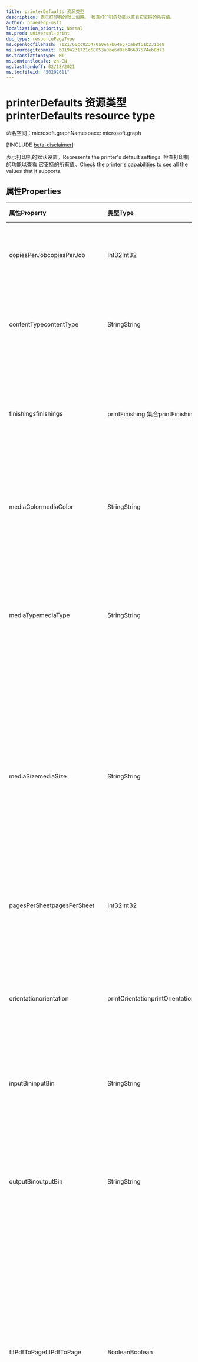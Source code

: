 ```yaml
---
title: printerDefaults 资源类型
description: 表示打印机的默认设置。 检查打印机的功能以查看它支持的所有值。
author: braedenp-msft
localization_priority: Normal
ms.prod: universal-print
doc_type: resourcePageType
ms.openlocfilehash: 7121760cc823470a0ea7b64e57cab8f61b231be8
ms.sourcegitcommit: b0194231721c68053a0be6d8eb46687574eb8d71
ms.translationtype: MT
ms.contentlocale: zh-CN
ms.lasthandoff: 02/18/2021
ms.locfileid: "50292611"
---
```

# <a name="printerdefaults-resource-type"></a><span data-ttu-id="fd72f-104">printerDefaults 资源类型</span><span class="sxs-lookup"><span data-stu-id="fd72f-104">printerDefaults resource type</span></span>

<span data-ttu-id="fd72f-105">命名空间：microsoft.graph</span><span class="sxs-lookup"><span data-stu-id="fd72f-105">Namespace: microsoft.graph</span></span>

[!INCLUDE [beta-disclaimer](../../includes/beta-disclaimer.md)]

<span data-ttu-id="fd72f-106">表示打印机的默认设置。</span><span class="sxs-lookup"><span data-stu-id="fd72f-106">Represents the printer's default settings.</span></span> <span data-ttu-id="fd72f-107">检查打印机 [的功能以查看](printercapabilities.md) 它支持的所有值。</span><span class="sxs-lookup"><span data-stu-id="fd72f-107">Check the printer's [capabilities](printercapabilities.md) to see all the values that it supports.</span></span>

## <a name="properties"></a><span data-ttu-id="fd72f-108">属性</span><span class="sxs-lookup"><span data-stu-id="fd72f-108">Properties</span></span>
| <span data-ttu-id="fd72f-109">属性</span><span class="sxs-lookup"><span data-stu-id="fd72f-109">Property</span></span>     | <span data-ttu-id="fd72f-110">类型</span><span class="sxs-lookup"><span data-stu-id="fd72f-110">Type</span></span>        | <span data-ttu-id="fd72f-111">说明</span><span class="sxs-lookup"><span data-stu-id="fd72f-111">Description</span></span> |
|:-------------|:------------|:------------|
|<span data-ttu-id="fd72f-112">copiesPerJob</span><span class="sxs-lookup"><span data-stu-id="fd72f-112">copiesPerJob</span></span>|<span data-ttu-id="fd72f-113">Int32</span><span class="sxs-lookup"><span data-stu-id="fd72f-113">Int32</span></span>|<span data-ttu-id="fd72f-114">每个作业打印的默认副本数。</span><span class="sxs-lookup"><span data-stu-id="fd72f-114">The default number of copies printed per job.</span></span>|
|<span data-ttu-id="fd72f-115">contentType</span><span class="sxs-lookup"><span data-stu-id="fd72f-115">contentType</span></span>|<span data-ttu-id="fd72f-116">String</span><span class="sxs-lookup"><span data-stu-id="fd72f-116">String</span></span>|<span data-ttu-id="fd72f-117">处理文档 (MIME) 类型。</span><span class="sxs-lookup"><span data-stu-id="fd72f-117">The default content (MIME) type to use when processing documents.</span></span>|
|<span data-ttu-id="fd72f-118">finishings</span><span class="sxs-lookup"><span data-stu-id="fd72f-118">finishings</span></span>|<span data-ttu-id="fd72f-119">printFinishing 集合</span><span class="sxs-lookup"><span data-stu-id="fd72f-119">printFinishing collection</span></span>|<span data-ttu-id="fd72f-120">要应用于打印作业的默认完成项集。</span><span class="sxs-lookup"><span data-stu-id="fd72f-120">The default set of finishings to apply to print jobs.</span></span> <span data-ttu-id="fd72f-121">下表介绍了有效值。</span><span class="sxs-lookup"><span data-stu-id="fd72f-121">Valid values are described in the following table.</span></span>|
|<span data-ttu-id="fd72f-122">mediaColor</span><span class="sxs-lookup"><span data-stu-id="fd72f-122">mediaColor</span></span>|<span data-ttu-id="fd72f-123">String</span><span class="sxs-lookup"><span data-stu-id="fd72f-123">String</span></span>|<span data-ttu-id="fd72f-124">默认媒体 (，如) 打印文档的颜色。</span><span class="sxs-lookup"><span data-stu-id="fd72f-124">The default media (such as paper) color to print the document on.</span></span>
|<span data-ttu-id="fd72f-125">mediaType</span><span class="sxs-lookup"><span data-stu-id="fd72f-125">mediaType</span></span>|<span data-ttu-id="fd72f-126">String</span><span class="sxs-lookup"><span data-stu-id="fd72f-126">String</span></span>|<span data-ttu-id="fd72f-127">默认媒体 (类型，例如) 打印文档的纸张类型。</span><span class="sxs-lookup"><span data-stu-id="fd72f-127">The default media (such as paper) type to print the document on.</span></span> <span data-ttu-id="fd72f-128">下表介绍了有效值。</span><span class="sxs-lookup"><span data-stu-id="fd72f-128">Valid values are described in the following table.</span></span>|
|<span data-ttu-id="fd72f-129">mediaSize</span><span class="sxs-lookup"><span data-stu-id="fd72f-129">mediaSize</span></span>|<span data-ttu-id="fd72f-130">String</span><span class="sxs-lookup"><span data-stu-id="fd72f-130">String</span></span>|<span data-ttu-id="fd72f-131">使用的默认媒体大小。</span><span class="sxs-lookup"><span data-stu-id="fd72f-131">The default media size to use.</span></span> <span data-ttu-id="fd72f-132">支持 ISO 和 ANSI 媒体大小的标准大小名称，以及关联的打印机支持的任何自定义大小。</span><span class="sxs-lookup"><span data-stu-id="fd72f-132">Supports standard size names for ISO and ANSI media sizes, along with any custom sizes supported by the associated printer.</span></span>
|<span data-ttu-id="fd72f-133">pagesPerSheet</span><span class="sxs-lookup"><span data-stu-id="fd72f-133">pagesPerSheet</span></span>|<span data-ttu-id="fd72f-134">Int32</span><span class="sxs-lookup"><span data-stu-id="fd72f-134">Int32</span></span>|<span data-ttu-id="fd72f-135">要在每个工作表上打印的默认文档页数。</span><span class="sxs-lookup"><span data-stu-id="fd72f-135">The default number of document pages to print on each sheet.</span></span>
|<span data-ttu-id="fd72f-136">orientation</span><span class="sxs-lookup"><span data-stu-id="fd72f-136">orientation</span></span>|<span data-ttu-id="fd72f-137">printOrientation</span><span class="sxs-lookup"><span data-stu-id="fd72f-137">printOrientation</span></span>|<span data-ttu-id="fd72f-138">打印文档时使用的默认方向。</span><span class="sxs-lookup"><span data-stu-id="fd72f-138">The default orientation to use when printing the document.</span></span> <span data-ttu-id="fd72f-139">下表介绍了有效值。</span><span class="sxs-lookup"><span data-stu-id="fd72f-139">Valid values are described in the following table.</span></span>|
|<span data-ttu-id="fd72f-140">inputBin</span><span class="sxs-lookup"><span data-stu-id="fd72f-140">inputBin</span></span>|<span data-ttu-id="fd72f-141">String</span><span class="sxs-lookup"><span data-stu-id="fd72f-141">String</span></span>|<span data-ttu-id="fd72f-142">用作纸张源的默认输入箱。</span><span class="sxs-lookup"><span data-stu-id="fd72f-142">The default input bin that serves as the paper source.</span></span>|
|<span data-ttu-id="fd72f-143">outputBin</span><span class="sxs-lookup"><span data-stu-id="fd72f-143">outputBin</span></span>|<span data-ttu-id="fd72f-144">String</span><span class="sxs-lookup"><span data-stu-id="fd72f-144">String</span></span>|<span data-ttu-id="fd72f-145">要放置已完成打印的默认输出箱。</span><span class="sxs-lookup"><span data-stu-id="fd72f-145">The default output bin to place completed prints into.</span></span> <span data-ttu-id="fd72f-146">有关受支持的 [输出箱](printercapabilities.md) 的列表，请参阅打印机的功能。</span><span class="sxs-lookup"><span data-stu-id="fd72f-146">See the printer's [capabilities](printercapabilities.md) for a list of supported output bins.</span></span>|
|<span data-ttu-id="fd72f-147">fitPdfToPage</span><span class="sxs-lookup"><span data-stu-id="fd72f-147">fitPdfToPage</span></span>|<span data-ttu-id="fd72f-148">Boolean</span><span class="sxs-lookup"><span data-stu-id="fd72f-148">Boolean</span></span>|<span data-ttu-id="fd72f-149">默认的 fitPdfToPage 设置。</span><span class="sxs-lookup"><span data-stu-id="fd72f-149">The default fitPdfToPage setting.</span></span> <span data-ttu-id="fd72f-150">True 表示 PDF 文档的每一页都适合媒体的物理工作表;false，让打印机决定如何设置展示次数。</span><span class="sxs-lookup"><span data-stu-id="fd72f-150">True to fit each page of a PDF document to a physical sheet of media; false to let the printer decide how to lay out impressions.</span></span>|
|<span data-ttu-id="fd72f-151">multipageLayout</span><span class="sxs-lookup"><span data-stu-id="fd72f-151">multipageLayout</span></span>|<span data-ttu-id="fd72f-152">printMultipageLayout</span><span class="sxs-lookup"><span data-stu-id="fd72f-152">printMultipageLayout</span></span>|<span data-ttu-id="fd72f-153">当每张工作表打印多个页面时，页面布局的默认方向。</span><span class="sxs-lookup"><span data-stu-id="fd72f-153">The default direction to lay out pages when multiple pages are being printed per sheet.</span></span> <span data-ttu-id="fd72f-154">下表介绍了有效值。</span><span class="sxs-lookup"><span data-stu-id="fd72f-154">Valid values are described in the following table.</span></span>|
|<span data-ttu-id="fd72f-155">colorMode</span><span class="sxs-lookup"><span data-stu-id="fd72f-155">colorMode</span></span>|<span data-ttu-id="fd72f-156">printColorMode</span><span class="sxs-lookup"><span data-stu-id="fd72f-156">printColorMode</span></span>|<span data-ttu-id="fd72f-157">打印文档时使用的默认颜色模式。</span><span class="sxs-lookup"><span data-stu-id="fd72f-157">The default color mode to use when printing the document.</span></span> <span data-ttu-id="fd72f-158">下表介绍了有效值。</span><span class="sxs-lookup"><span data-stu-id="fd72f-158">Valid values are described in the following table.</span></span>|
|<span data-ttu-id="fd72f-159">quality</span><span class="sxs-lookup"><span data-stu-id="fd72f-159">quality</span></span>|<span data-ttu-id="fd72f-160">printQuality</span><span class="sxs-lookup"><span data-stu-id="fd72f-160">printQuality</span></span>|<span data-ttu-id="fd72f-161">打印文档时使用的默认质量。</span><span class="sxs-lookup"><span data-stu-id="fd72f-161">The default quality to use when printing the document.</span></span> <span data-ttu-id="fd72f-162">下表介绍了有效值。</span><span class="sxs-lookup"><span data-stu-id="fd72f-162">Valid values are described in the following table.</span></span>|
|<span data-ttu-id="fd72f-163">duplexMode</span><span class="sxs-lookup"><span data-stu-id="fd72f-163">duplexMode</span></span>|<span data-ttu-id="fd72f-164">printDuplexMode</span><span class="sxs-lookup"><span data-stu-id="fd72f-164">printDuplexMode</span></span>|<span data-ttu-id="fd72f-165">默认双面 (双面) 打印文档时使用的配置。</span><span class="sxs-lookup"><span data-stu-id="fd72f-165">The default duplex (double-sided) configuration to use when printing a document.</span></span> <span data-ttu-id="fd72f-166">下表介绍了有效值。</span><span class="sxs-lookup"><span data-stu-id="fd72f-166">Valid values are described in the following table.</span></span>|
|<span data-ttu-id="fd72f-167">dpi</span><span class="sxs-lookup"><span data-stu-id="fd72f-167">dpi</span></span>|<span data-ttu-id="fd72f-168">Int32</span><span class="sxs-lookup"><span data-stu-id="fd72f-168">Int32</span></span>|<span data-ttu-id="fd72f-169">打印作业时使用的默认分辨率（以 DPI 表示）。</span><span class="sxs-lookup"><span data-stu-id="fd72f-169">The default resolution in DPI to use when printing the job.</span></span>|
|<span data-ttu-id="fd72f-170">scaling</span><span class="sxs-lookup"><span data-stu-id="fd72f-170">scaling</span></span>|<span data-ttu-id="fd72f-171">printScaling</span><span class="sxs-lookup"><span data-stu-id="fd72f-171">printScaling</span></span>|<span data-ttu-id="fd72f-172">指定打印机如何缩放文档数据以适应请求的媒体。</span><span class="sxs-lookup"><span data-stu-id="fd72f-172">Specifies how the printer scales the document data to fit the requested media.</span></span> <span data-ttu-id="fd72f-173">下表介绍了有效值。</span><span class="sxs-lookup"><span data-stu-id="fd72f-173">Valid values are described in the following table.</span></span>|

### <a name="printmultipagelayout-values"></a><span data-ttu-id="fd72f-174">printMultipageLayout 值</span><span class="sxs-lookup"><span data-stu-id="fd72f-174">printMultipageLayout values</span></span>

|<span data-ttu-id="fd72f-175">成员</span><span class="sxs-lookup"><span data-stu-id="fd72f-175">Member</span></span>|<span data-ttu-id="fd72f-176">值</span><span class="sxs-lookup"><span data-stu-id="fd72f-176">Value</span></span>|<span data-ttu-id="fd72f-177">说明</span><span class="sxs-lookup"><span data-stu-id="fd72f-177">Description</span></span>|
|:---|:---|:---|
|<span data-ttu-id="fd72f-178">顺时针FromTopLeft</span><span class="sxs-lookup"><span data-stu-id="fd72f-178">clockwiseFromTopLeft</span></span>|<span data-ttu-id="fd72f-179">0</span><span class="sxs-lookup"><span data-stu-id="fd72f-179">0</span></span>|<span data-ttu-id="fd72f-180">从左上开始按顺时针网格排列页面。</span><span class="sxs-lookup"><span data-stu-id="fd72f-180">Arrange the pages in a clockwise grid starting in the top left.</span></span>|
|<span data-ttu-id="fd72f-181">counterClockwiseFromTopLeft</span><span class="sxs-lookup"><span data-stu-id="fd72f-181">counterClockwiseFromTopLeft</span></span>|<span data-ttu-id="fd72f-182">1 </span><span class="sxs-lookup"><span data-stu-id="fd72f-182">1</span></span>|<span data-ttu-id="fd72f-183">从左上开始按逆时针网格排列页面。</span><span class="sxs-lookup"><span data-stu-id="fd72f-183">Arrange the pages in a counterclockwise grid starting in the top left.</span></span>|
|<span data-ttu-id="fd72f-184">counterClockwiseFromTopRight</span><span class="sxs-lookup"><span data-stu-id="fd72f-184">counterClockwiseFromTopRight</span></span>|<span data-ttu-id="fd72f-185">2 </span><span class="sxs-lookup"><span data-stu-id="fd72f-185">2</span></span>|<span data-ttu-id="fd72f-186">从右上方开始按逆时针网格排列页面。</span><span class="sxs-lookup"><span data-stu-id="fd72f-186">Arrange the pages in a counterclockwise grid starting in the top right.</span></span>|
|<span data-ttu-id="fd72f-187">顺时针FromTopRight</span><span class="sxs-lookup"><span data-stu-id="fd72f-187">clockwiseFromTopRight</span></span>|<span data-ttu-id="fd72f-188">3 </span><span class="sxs-lookup"><span data-stu-id="fd72f-188">3</span></span>|<span data-ttu-id="fd72f-189">按顺时针网格排列从右上方开始的页面。</span><span class="sxs-lookup"><span data-stu-id="fd72f-189">Arrange the pages in a clockwise grid starting in the top right.</span></span>|
|<span data-ttu-id="fd72f-190">counterClockwiseFromBottomLeft</span><span class="sxs-lookup"><span data-stu-id="fd72f-190">counterClockwiseFromBottomLeft</span></span>|<span data-ttu-id="fd72f-191">4 </span><span class="sxs-lookup"><span data-stu-id="fd72f-191">4</span></span>|<span data-ttu-id="fd72f-192">从左下角开始按逆时针网格排列页面。</span><span class="sxs-lookup"><span data-stu-id="fd72f-192">Arrange the pages in a counterclockwise grid starting in the bottom left.</span></span>|
|<span data-ttu-id="fd72f-193">顺时针FromBottomLeft</span><span class="sxs-lookup"><span data-stu-id="fd72f-193">clockwiseFromBottomLeft</span></span>|<span data-ttu-id="fd72f-194">5 </span><span class="sxs-lookup"><span data-stu-id="fd72f-194">5</span></span>|<span data-ttu-id="fd72f-195">从左下角开始按顺时针网格排列页面。</span><span class="sxs-lookup"><span data-stu-id="fd72f-195">Arrange the pages in a clockwise grid starting in the bottom left.</span></span>|
|<span data-ttu-id="fd72f-196">counterClockwiseFromBottomRight</span><span class="sxs-lookup"><span data-stu-id="fd72f-196">counterClockwiseFromBottomRight</span></span>|<span data-ttu-id="fd72f-197">6 </span><span class="sxs-lookup"><span data-stu-id="fd72f-197">6</span></span>|<span data-ttu-id="fd72f-198">从右下角开始按逆时针网格排列页面。</span><span class="sxs-lookup"><span data-stu-id="fd72f-198">Arrange the pages in a counterclockwise grid starting in the bottom right.</span></span>|
|<span data-ttu-id="fd72f-199">顺时针FromBottomRight</span><span class="sxs-lookup"><span data-stu-id="fd72f-199">clockwiseFromBottomRight</span></span>|<span data-ttu-id="fd72f-200">7 </span><span class="sxs-lookup"><span data-stu-id="fd72f-200">7</span></span>|<span data-ttu-id="fd72f-201">从右下角开始按顺时针网格排列页面。</span><span class="sxs-lookup"><span data-stu-id="fd72f-201">Arrange the pages in a clockwise grid starting in the bottom right.</span></span>|

### <a name="printduplexmode-values"></a><span data-ttu-id="fd72f-202">printDuplexMode 值</span><span class="sxs-lookup"><span data-stu-id="fd72f-202">printDuplexMode values</span></span>

|<span data-ttu-id="fd72f-203">成员</span><span class="sxs-lookup"><span data-stu-id="fd72f-203">Member</span></span>|<span data-ttu-id="fd72f-204">值</span><span class="sxs-lookup"><span data-stu-id="fd72f-204">Value</span></span>|<span data-ttu-id="fd72f-205">说明</span><span class="sxs-lookup"><span data-stu-id="fd72f-205">Description</span></span>|
|:---|:---|:---|
|<span data-ttu-id="fd72f-206">flipOnLongEdge</span><span class="sxs-lookup"><span data-stu-id="fd72f-206">flipOnLongEdge</span></span>|<span data-ttu-id="fd72f-207">0</span><span class="sxs-lookup"><span data-stu-id="fd72f-207">0</span></span>|<span data-ttu-id="fd72f-208">打印机将双面打印，并沿长边翻转文档。</span><span class="sxs-lookup"><span data-stu-id="fd72f-208">The printer will print double-sided, and will flip documents along the long edge.</span></span>|
|<span data-ttu-id="fd72f-209">flipOnShortEdge</span><span class="sxs-lookup"><span data-stu-id="fd72f-209">flipOnShortEdge</span></span>|<span data-ttu-id="fd72f-210">1 </span><span class="sxs-lookup"><span data-stu-id="fd72f-210">1</span></span>|<span data-ttu-id="fd72f-211">打印机将双面打印，并沿短边翻转文档。</span><span class="sxs-lookup"><span data-stu-id="fd72f-211">The printer will print double-sided, and will flip documents along the short edge.</span></span>|
|<span data-ttu-id="fd72f-212">oneSided</span><span class="sxs-lookup"><span data-stu-id="fd72f-212">oneSided</span></span>|<span data-ttu-id="fd72f-213">2 </span><span class="sxs-lookup"><span data-stu-id="fd72f-213">2</span></span>|<span data-ttu-id="fd72f-214">打印机将单面打印。</span><span class="sxs-lookup"><span data-stu-id="fd72f-214">The printer will print single-sided.</span></span>|

### <a name="printfinishing-values"></a><span data-ttu-id="fd72f-215">printFinishing 值</span><span class="sxs-lookup"><span data-stu-id="fd72f-215">printFinishing values</span></span>

|<span data-ttu-id="fd72f-216">成员</span><span class="sxs-lookup"><span data-stu-id="fd72f-216">Member</span></span>|<span data-ttu-id="fd72f-217">值</span><span class="sxs-lookup"><span data-stu-id="fd72f-217">Value</span></span>|<span data-ttu-id="fd72f-218">说明</span><span class="sxs-lookup"><span data-stu-id="fd72f-218">Description</span></span>|
|:---|:---|:---|
|<span data-ttu-id="fd72f-219">无</span><span class="sxs-lookup"><span data-stu-id="fd72f-219">none</span></span>|<span data-ttu-id="fd72f-220">3 </span><span class="sxs-lookup"><span data-stu-id="fd72f-220">3</span></span>|<span data-ttu-id="fd72f-221">无完成。</span><span class="sxs-lookup"><span data-stu-id="fd72f-221">No finishings.</span></span> <span data-ttu-id="fd72f-222">包括此值等效于提供一个空的完成集合。</span><span class="sxs-lookup"><span data-stu-id="fd72f-222">Including this value is equivalent to providing an empty collection of finishings.</span></span>|
|<span data-ttu-id="fd72f-223">装订</span><span class="sxs-lookup"><span data-stu-id="fd72f-223">staple</span></span>|<span data-ttu-id="fd72f-224">4 </span><span class="sxs-lookup"><span data-stu-id="fd72f-224">4</span></span>|<span data-ttu-id="fd72f-225">使用打印机的默认装订配置装订文档。</span><span class="sxs-lookup"><span data-stu-id="fd72f-225">Staple the document using the printer's default stapling configuration.</span></span>|
|<span data-ttu-id="fd72f-226">60</span><span class="sxs-lookup"><span data-stu-id="fd72f-226">punch</span></span>|<span data-ttu-id="fd72f-227">5 </span><span class="sxs-lookup"><span data-stu-id="fd72f-227">5</span></span>|<span data-ttu-id="fd72f-228">使用打印机的默认内径配置将文档打洞。</span><span class="sxs-lookup"><span data-stu-id="fd72f-228">Hole punch the document using the printer's default hole punch configuration.</span></span>|
|<span data-ttu-id="fd72f-229">cover</span><span class="sxs-lookup"><span data-stu-id="fd72f-229">cover</span></span>|<span data-ttu-id="fd72f-230">6 </span><span class="sxs-lookup"><span data-stu-id="fd72f-230">6</span></span>|<span data-ttu-id="fd72f-231">将封面应用于文档。</span><span class="sxs-lookup"><span data-stu-id="fd72f-231">Apply a cover to the document.</span></span>|
|<span data-ttu-id="fd72f-232">bind</span><span class="sxs-lookup"><span data-stu-id="fd72f-232">bind</span></span>|<span data-ttu-id="fd72f-233">7 </span><span class="sxs-lookup"><span data-stu-id="fd72f-233">7</span></span>|<span data-ttu-id="fd72f-234">使用打印机的默认绑定配置绑定文档。</span><span class="sxs-lookup"><span data-stu-id="fd72f-234">Bind the document using the printer's default binding configuration.</span></span>|
|<span data-ttu-id="fd72f-235">itchstitch</span><span class="sxs-lookup"><span data-stu-id="fd72f-235">saddleStitch</span></span>|<span data-ttu-id="fd72f-236">8 </span><span class="sxs-lookup"><span data-stu-id="fd72f-236">8</span></span>|<span data-ttu-id="fd72f-237">使用打印机的默认装订配置来打印文档。</span><span class="sxs-lookup"><span data-stu-id="fd72f-237">Saddle-stich the document using the printer's default stitching configuration.</span></span>|
|<span data-ttu-id="fd72f-238">所edge</span><span class="sxs-lookup"><span data-stu-id="fd72f-238">stitchEdge</span></span>|<span data-ttu-id="fd72f-239">9 </span><span class="sxs-lookup"><span data-stu-id="fd72f-239">9</span></span>|<span data-ttu-id="fd72f-240">使用打印机的默认装订配置对文档进行边缘装订。</span><span class="sxs-lookup"><span data-stu-id="fd72f-240">Edge-stitch the document using the printer's default stitching configuration.</span></span>|
|<span data-ttu-id="fd72f-241">装订TopLeft</span><span class="sxs-lookup"><span data-stu-id="fd72f-241">stapleTopLeft</span></span>|<span data-ttu-id="fd72f-242">20</span><span class="sxs-lookup"><span data-stu-id="fd72f-242">20</span></span>|<span data-ttu-id="fd72f-243">装订左上角的文档。</span><span class="sxs-lookup"><span data-stu-id="fd72f-243">Staple the document in the top-left corner.</span></span>|
|<span data-ttu-id="fd72f-244">装订BottomLeft</span><span class="sxs-lookup"><span data-stu-id="fd72f-244">stapleBottomLeft</span></span>|<span data-ttu-id="fd72f-245"> 21</span><span class="sxs-lookup"><span data-stu-id="fd72f-245">21</span></span>|<span data-ttu-id="fd72f-246">装订左下角的文档。</span><span class="sxs-lookup"><span data-stu-id="fd72f-246">Staple the document in the bottom-left corner.</span></span>|
|<span data-ttu-id="fd72f-247">装订TopRight</span><span class="sxs-lookup"><span data-stu-id="fd72f-247">stapleTopRight</span></span>|<span data-ttu-id="fd72f-248">22</span><span class="sxs-lookup"><span data-stu-id="fd72f-248">22</span></span>|<span data-ttu-id="fd72f-249">将文档装订在右上角。</span><span class="sxs-lookup"><span data-stu-id="fd72f-249">Staple the document in the top-right corner.</span></span>|
|<span data-ttu-id="fd72f-250">装订BottomRight</span><span class="sxs-lookup"><span data-stu-id="fd72f-250">stapleBottomRight</span></span>|<span data-ttu-id="fd72f-251">23</span><span class="sxs-lookup"><span data-stu-id="fd72f-251">23</span></span>|<span data-ttu-id="fd72f-252">装订右下角的文档。</span><span class="sxs-lookup"><span data-stu-id="fd72f-252">Staple the document in the bottom-right corner.</span></span>|
|<span data-ttu-id="fd72f-253">stitchLeftEdge</span><span class="sxs-lookup"><span data-stu-id="fd72f-253">stitchLeftEdge</span></span>|<span data-ttu-id="fd72f-254">24</span><span class="sxs-lookup"><span data-stu-id="fd72f-254">24</span></span>|<span data-ttu-id="fd72f-255">将文档沿左边缘进行边缘装订。</span><span class="sxs-lookup"><span data-stu-id="fd72f-255">Edge-stitch the document along the left edge.</span></span>|
|<span data-ttu-id="fd72f-256">将topEdge</span><span class="sxs-lookup"><span data-stu-id="fd72f-256">stitchTopEdge</span></span>|<span data-ttu-id="fd72f-257">25</span><span class="sxs-lookup"><span data-stu-id="fd72f-257">25</span></span>|<span data-ttu-id="fd72f-258">沿上边缘对文档进行边缘装订。</span><span class="sxs-lookup"><span data-stu-id="fd72f-258">Edge-stitch the document along the top edge.</span></span>|
|<span data-ttu-id="fd72f-259">将rightEdge</span><span class="sxs-lookup"><span data-stu-id="fd72f-259">stitchRightEdge</span></span>|<span data-ttu-id="fd72f-260">26</span><span class="sxs-lookup"><span data-stu-id="fd72f-260">26</span></span>|<span data-ttu-id="fd72f-261">将文档沿右边缘进行边缘装订。</span><span class="sxs-lookup"><span data-stu-id="fd72f-261">Edge-stitch the document along the right edge.</span></span>|
|<span data-ttu-id="fd72f-262">stitchBottomEdge</span><span class="sxs-lookup"><span data-stu-id="fd72f-262">stitchBottomEdge</span></span>|<span data-ttu-id="fd72f-263">27</span><span class="sxs-lookup"><span data-stu-id="fd72f-263">27</span></span>|<span data-ttu-id="fd72f-264">沿下边缘边缘对文档进行边缘装订。</span><span class="sxs-lookup"><span data-stu-id="fd72f-264">Edge-stitch the document along the bottom edge.</span></span>|
|<span data-ttu-id="fd72f-265">装订DualLeft</span><span class="sxs-lookup"><span data-stu-id="fd72f-265">stapleDualLeft</span></span>|<span data-ttu-id="fd72f-266">28</span><span class="sxs-lookup"><span data-stu-id="fd72f-266">28</span></span>|<span data-ttu-id="fd72f-267">沿左边缘装订文档两次。</span><span class="sxs-lookup"><span data-stu-id="fd72f-267">Staple the document twice along the left edge.</span></span>|
|<span data-ttu-id="fd72f-268">装订DualTop</span><span class="sxs-lookup"><span data-stu-id="fd72f-268">stapleDualTop</span></span>|<span data-ttu-id="fd72f-269">29</span><span class="sxs-lookup"><span data-stu-id="fd72f-269">29</span></span>|<span data-ttu-id="fd72f-270">沿上边缘装订文档两次。</span><span class="sxs-lookup"><span data-stu-id="fd72f-270">Staple the document twice along the top edge.</span></span>|
|<span data-ttu-id="fd72f-271">装订DualRight</span><span class="sxs-lookup"><span data-stu-id="fd72f-271">stapleDualRight</span></span>|<span data-ttu-id="fd72f-272">30</span><span class="sxs-lookup"><span data-stu-id="fd72f-272">30</span></span>|<span data-ttu-id="fd72f-273">沿右边缘装订文档两次。</span><span class="sxs-lookup"><span data-stu-id="fd72f-273">Staple the document twice along the right edge.</span></span>|
|<span data-ttu-id="fd72f-274">装订DualBottom</span><span class="sxs-lookup"><span data-stu-id="fd72f-274">stapleDualBottom</span></span>|<span data-ttu-id="fd72f-275">31</span><span class="sxs-lookup"><span data-stu-id="fd72f-275">31</span></span>|<span data-ttu-id="fd72f-276">沿下边缘装订文档两次。</span><span class="sxs-lookup"><span data-stu-id="fd72f-276">Staple the document twice along the bottom edge.</span></span>|
|<span data-ttu-id="fd72f-277">unknownFutureValue</span><span class="sxs-lookup"><span data-stu-id="fd72f-277">unknownFutureValue</span></span>|<span data-ttu-id="fd72f-278">32</span><span class="sxs-lookup"><span data-stu-id="fd72f-278">32</span></span>|<span data-ttu-id="fd72f-279">可发展枚举 sentinel 值。</span><span class="sxs-lookup"><span data-stu-id="fd72f-279">Evolvable enumeration sentinel value.</span></span> <span data-ttu-id="fd72f-280">请勿使用。</span><span class="sxs-lookup"><span data-stu-id="fd72f-280">Do not use.</span></span>|

## <a name="printorientation-values"></a><span data-ttu-id="fd72f-281">printOrientation 值</span><span class="sxs-lookup"><span data-stu-id="fd72f-281">printOrientation values</span></span>

|<span data-ttu-id="fd72f-282">成员</span><span class="sxs-lookup"><span data-stu-id="fd72f-282">Member</span></span>|<span data-ttu-id="fd72f-283">值</span><span class="sxs-lookup"><span data-stu-id="fd72f-283">Value</span></span>|<span data-ttu-id="fd72f-284">说明</span><span class="sxs-lookup"><span data-stu-id="fd72f-284">Description</span></span>|
|:---|:---|:---|
|<span data-ttu-id="fd72f-285">纵向</span><span class="sxs-lookup"><span data-stu-id="fd72f-285">portrait</span></span>|<span data-ttu-id="fd72f-286">3 </span><span class="sxs-lookup"><span data-stu-id="fd72f-286">3</span></span>|<span data-ttu-id="fd72f-287">打印机将打印"纵向"方向的打印印象。</span><span class="sxs-lookup"><span data-stu-id="fd72f-287">The printer will print impressions in the "portrait" orientation.</span></span>|
|<span data-ttu-id="fd72f-288">landscape</span><span class="sxs-lookup"><span data-stu-id="fd72f-288">landscape</span></span>|<span data-ttu-id="fd72f-289">4 </span><span class="sxs-lookup"><span data-stu-id="fd72f-289">4</span></span>|<span data-ttu-id="fd72f-290">打印机将打印"横向"方向的打印印象。</span><span class="sxs-lookup"><span data-stu-id="fd72f-290">The printer will print impressions in the "landscape" orientation.</span></span>|
|<span data-ttu-id="fd72f-291">reverseLandscape</span><span class="sxs-lookup"><span data-stu-id="fd72f-291">reverseLandscape</span></span>|<span data-ttu-id="fd72f-292">5 </span><span class="sxs-lookup"><span data-stu-id="fd72f-292">5</span></span>|<span data-ttu-id="fd72f-293">打印机将打印"反向横向"方向的打印印象。</span><span class="sxs-lookup"><span data-stu-id="fd72f-293">The printer will print impressions in the "reverse landscape" orientation.</span></span>|
|<span data-ttu-id="fd72f-294">reversePortrait</span><span class="sxs-lookup"><span data-stu-id="fd72f-294">reversePortrait</span></span>|<span data-ttu-id="fd72f-295">6 </span><span class="sxs-lookup"><span data-stu-id="fd72f-295">6</span></span>|<span data-ttu-id="fd72f-296">打印机将打印"反向纵向"方向的打印印象。</span><span class="sxs-lookup"><span data-stu-id="fd72f-296">The printer will print impressions in the "reverse portrait" orientation.</span></span>|

### <a name="printquality-values"></a><span data-ttu-id="fd72f-297">printQuality 值</span><span class="sxs-lookup"><span data-stu-id="fd72f-297">printQuality values</span></span>

|<span data-ttu-id="fd72f-298">成员</span><span class="sxs-lookup"><span data-stu-id="fd72f-298">Member</span></span>|<span data-ttu-id="fd72f-299">值</span><span class="sxs-lookup"><span data-stu-id="fd72f-299">Value</span></span>|<span data-ttu-id="fd72f-300">说明</span><span class="sxs-lookup"><span data-stu-id="fd72f-300">Description</span></span>|
|:---|:---|
|<span data-ttu-id="fd72f-301">low</span><span class="sxs-lookup"><span data-stu-id="fd72f-301">low</span></span>|<span data-ttu-id="fd72f-302">0</span><span class="sxs-lookup"><span data-stu-id="fd72f-302">0</span></span>|<span data-ttu-id="fd72f-303">打印机将采用低 ("草稿") 作业。</span><span class="sxs-lookup"><span data-stu-id="fd72f-303">The printer will print the job using low (commonly known as "draft") quality.</span></span>|
|<span data-ttu-id="fd72f-304">中等</span><span class="sxs-lookup"><span data-stu-id="fd72f-304">medium</span></span>|<span data-ttu-id="fd72f-305">1 </span><span class="sxs-lookup"><span data-stu-id="fd72f-305">1</span></span>|<span data-ttu-id="fd72f-306">打印机使用 medim 打印作业 (通常称为"正常") 质量。</span><span class="sxs-lookup"><span data-stu-id="fd72f-306">The printer will print the job using medim (commonly known as "normal") quality.</span></span>|
|<span data-ttu-id="fd72f-307">high</span><span class="sxs-lookup"><span data-stu-id="fd72f-307">high</span></span>|<span data-ttu-id="fd72f-308">2 </span><span class="sxs-lookup"><span data-stu-id="fd72f-308">2</span></span>|<span data-ttu-id="fd72f-309">打印机将使用通常称为"最好"或 (质量的高性能打印) 作业。</span><span class="sxs-lookup"><span data-stu-id="fd72f-309">The printer will print the job using high (commonly known as "best" or "fine") quality.</span></span>|
|<span data-ttu-id="fd72f-310">unknownFutureValue</span><span class="sxs-lookup"><span data-stu-id="fd72f-310">unknownFutureValue</span></span>|<span data-ttu-id="fd72f-311">3 </span><span class="sxs-lookup"><span data-stu-id="fd72f-311">3</span></span>|<span data-ttu-id="fd72f-312">可发展枚举 sentinel 值。</span><span class="sxs-lookup"><span data-stu-id="fd72f-312">Evolvable enumeration sentinel value.</span></span> <span data-ttu-id="fd72f-313">请勿使用。</span><span class="sxs-lookup"><span data-stu-id="fd72f-313">Do not use.</span></span>|

### <a name="printcolormode-values"></a><span data-ttu-id="fd72f-314">printColorMode 值</span><span class="sxs-lookup"><span data-stu-id="fd72f-314">printColorMode values</span></span>

|<span data-ttu-id="fd72f-315">成员</span><span class="sxs-lookup"><span data-stu-id="fd72f-315">Member</span></span>|<span data-ttu-id="fd72f-316">值</span><span class="sxs-lookup"><span data-stu-id="fd72f-316">Value</span></span>|<span data-ttu-id="fd72f-317">说明</span><span class="sxs-lookup"><span data-stu-id="fd72f-317">Description</span></span>|
|:---|:---|:---|
|<span data-ttu-id="fd72f-318">blackAndWhite</span><span class="sxs-lookup"><span data-stu-id="fd72f-318">blackAndWhite</span></span>|<span data-ttu-id="fd72f-319">0</span><span class="sxs-lookup"><span data-stu-id="fd72f-319">0</span></span>|<span data-ttu-id="fd72f-320">黑色和白色 (使用黑色标记材料。) </span><span class="sxs-lookup"><span data-stu-id="fd72f-320">Black and white (use black marker material only.)</span></span>|
|<span data-ttu-id="fd72f-321">灰度</span><span class="sxs-lookup"><span data-stu-id="fd72f-321">grayscale</span></span>|<span data-ttu-id="fd72f-322">1 </span><span class="sxs-lookup"><span data-stu-id="fd72f-322">1</span></span>|<span data-ttu-id="fd72f-323">灰度 (可能会使用一些颜色标记材料。) </span><span class="sxs-lookup"><span data-stu-id="fd72f-323">Grayscale (may use some color marker material.)</span></span>|
|<span data-ttu-id="fd72f-324">颜色</span><span class="sxs-lookup"><span data-stu-id="fd72f-324">color</span></span>|<span data-ttu-id="fd72f-325">2 </span><span class="sxs-lookup"><span data-stu-id="fd72f-325">2</span></span>|<span data-ttu-id="fd72f-326">颜色 (使用标记材料的任意组合来创建颜色展示) 。</span><span class="sxs-lookup"><span data-stu-id="fd72f-326">Color (use any combination of marker materials to create a color impression).</span></span>|
|<span data-ttu-id="fd72f-327">自动</span><span class="sxs-lookup"><span data-stu-id="fd72f-327">auto</span></span>|<span data-ttu-id="fd72f-328">3 </span><span class="sxs-lookup"><span data-stu-id="fd72f-328">3</span></span>|<span data-ttu-id="fd72f-329">让打印机决定使用哪种颜色模式。</span><span class="sxs-lookup"><span data-stu-id="fd72f-329">Let the printer decide which color mode to use.</span></span>|

### <a name="printscaling-values"></a><span data-ttu-id="fd72f-330">printScaling 值</span><span class="sxs-lookup"><span data-stu-id="fd72f-330">printScaling values</span></span>

|<span data-ttu-id="fd72f-331">成员</span><span class="sxs-lookup"><span data-stu-id="fd72f-331">Member</span></span>|<span data-ttu-id="fd72f-332">值</span><span class="sxs-lookup"><span data-stu-id="fd72f-332">Value</span></span>|<span data-ttu-id="fd72f-333">说明</span><span class="sxs-lookup"><span data-stu-id="fd72f-333">Description</span></span>|
|:---|:---|:---|
|<span data-ttu-id="fd72f-334">自动</span><span class="sxs-lookup"><span data-stu-id="fd72f-334">auto</span></span>|<span data-ttu-id="fd72f-335">0</span><span class="sxs-lookup"><span data-stu-id="fd72f-335">0</span></span>|<span data-ttu-id="fd72f-336">如果文档大于所请求的媒体且边距不为零，打印机将像 **调整打印缩放** 一样缩放文档。</span><span class="sxs-lookup"><span data-stu-id="fd72f-336">If the document is larger than the requested media and the margins are non-zero, the printer scales the document like the **fit** printScaling.</span></span> <span data-ttu-id="fd72f-337">否则，打印机会使用填充 printScaling 缩放文档。</span><span class="sxs-lookup"><span data-stu-id="fd72f-337">Otherwise, the printer scales the document using the **fill** printScaling.</span></span> <span data-ttu-id="fd72f-338">如果文档小于请求的媒体，则使用"无"printScaling。</span><span class="sxs-lookup"><span data-stu-id="fd72f-338">If the document is smaller than the requested media, 'none' printScaling is used.</span></span>|
|<span data-ttu-id="fd72f-339">shrinkToFit</span><span class="sxs-lookup"><span data-stu-id="fd72f-339">shrinkToFit</span></span>|<span data-ttu-id="fd72f-340">1 </span><span class="sxs-lookup"><span data-stu-id="fd72f-340">1</span></span>|<span data-ttu-id="fd72f-341">如果文档大于所请求的媒体，打印机会像调整 printScaling一样缩放文档。</span><span class="sxs-lookup"><span data-stu-id="fd72f-341">If the document is larger than the requested media, the printer scales the document like the **fit** printScaling.</span></span> <span data-ttu-id="fd72f-342">否则，打印机会像无打印打印一 **样缩放文档** 。</span><span class="sxs-lookup"><span data-stu-id="fd72f-342">Otherwise, the printer scales the document like the **none** printScaling.</span></span>|
|<span data-ttu-id="fd72f-343">fill</span><span class="sxs-lookup"><span data-stu-id="fd72f-343">fill</span></span>|<span data-ttu-id="fd72f-344">2 </span><span class="sxs-lookup"><span data-stu-id="fd72f-344">2</span></span>|<span data-ttu-id="fd72f-345">打印机缩放文档以填充请求的媒体大小，保留其纵横比，但可能会裁剪文档部分。</span><span class="sxs-lookup"><span data-stu-id="fd72f-345">The printer scales the document to fill the requested media size, preserving its aspect ratio but potentially cropping portions of the document.</span></span>|
|<span data-ttu-id="fd72f-346">fit</span><span class="sxs-lookup"><span data-stu-id="fd72f-346">fit</span></span>|<span data-ttu-id="fd72f-347">3 </span><span class="sxs-lookup"><span data-stu-id="fd72f-347">3</span></span>|<span data-ttu-id="fd72f-348">打印机缩放文档以适应所请求的媒体大小的可打印区域，从而保留文档数据的纵横比，而不裁剪文档。</span><span class="sxs-lookup"><span data-stu-id="fd72f-348">The printer scales the document to fit the printable area of the requested media size, preserving the aspect ratio of the document data without cropping the document.</span></span>|
|<span data-ttu-id="fd72f-349">无</span><span class="sxs-lookup"><span data-stu-id="fd72f-349">none</span></span>|<span data-ttu-id="fd72f-350">4 </span><span class="sxs-lookup"><span data-stu-id="fd72f-350">4</span></span>|<span data-ttu-id="fd72f-351">打印机不会缩放文档以适合请求的媒体大小。</span><span class="sxs-lookup"><span data-stu-id="fd72f-351">The printer does not scale the document to fit the requested media size.</span></span> <span data-ttu-id="fd72f-352">如果文档大于所请求的媒体，打印机将设置其中心并剪辑生成的输出。</span><span class="sxs-lookup"><span data-stu-id="fd72f-352">If the document is larger than the requested media, the printer centers and clips the resulting output.</span></span> <span data-ttu-id="fd72f-353">如果文档小于请求的媒体，打印机将生成的输出作为中心。</span><span class="sxs-lookup"><span data-stu-id="fd72f-353">If the document is smaller than the requested media, printer centers the resulting output.</span></span>|
|<span data-ttu-id="fd72f-354">unknownFutureValue</span><span class="sxs-lookup"><span data-stu-id="fd72f-354">unknownFutureValue</span></span>|<span data-ttu-id="fd72f-355">5 </span><span class="sxs-lookup"><span data-stu-id="fd72f-355">5</span></span>|<span data-ttu-id="fd72f-356">可发展枚举 sentinel 值。</span><span class="sxs-lookup"><span data-stu-id="fd72f-356">Evolvable enumeration sentinel value.</span></span> <span data-ttu-id="fd72f-357">请勿使用。</span><span class="sxs-lookup"><span data-stu-id="fd72f-357">Do not use.</span></span>|

## <a name="json-representation"></a><span data-ttu-id="fd72f-358">JSON 表示形式</span><span class="sxs-lookup"><span data-stu-id="fd72f-358">JSON representation</span></span>

<span data-ttu-id="fd72f-359">下面是资源的 JSON 表示形式。</span><span class="sxs-lookup"><span data-stu-id="fd72f-359">The following is a JSON representation of the resource.</span></span>

<!-- {
  "blockType": "resource",
  "optionalProperties": [

  ],
  "@odata.type": "microsoft.graph.printerDefaults"
}-->

```json
{
  "copiesPerJob": 123456,
  "contentType": "String",
  "finishings": ["String"],
  "mediaColor": "String",
  "mediaSize": "String",
  "pagesPerSheet": 123456,
  "orientation": "String",
  "outputBin": "String",
  "fitPdfToPage": true,
  "multipageLayout": "String",
  "colorMode": "String",
  "quality": "String",
  "duplexMode": "String"
}

```

## <a name="see-also"></a><span data-ttu-id="fd72f-360">另请参阅</span><span class="sxs-lookup"><span data-stu-id="fd72f-360">See also</span></span>

* [<span data-ttu-id="fd72f-361">restoreFactoryDefaults</span><span class="sxs-lookup"><span data-stu-id="fd72f-361">restoreFactoryDefaults</span></span>](../api/printer-restorefactorydefaults.md)

<!-- uuid: 8fcb5dbc-d5aa-4681-8e31-b001d5168d79
2015-10-25 14:57:30 UTC -->
<!-- {
  "type": "#page.annotation",
  "description": "printerDefaults resource",
  "keywords": "",
  "section": "documentation",
  "tocPath": ""
}-->

